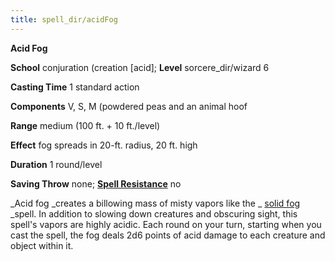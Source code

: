 ```yaml
---
title: spell_dir/acidFog
---
```

 **Acid Fog**

**School** conjuration (creation [acid]; **Level** sorcere_dir/wizard 6

**Casting Time** 1 standard action

**Components** V, S, M (powdered peas and an animal hoof

**Range** medium (100 ft. + 10 ft./level)

**Effect** fog spreads in 20-ft. radius, 20 ft. high

**Duration** 1 round/level

**Saving Throw** none; **[Spell Resistance](../glossary#_spell-resistance)** no

_Acid fog _creates a billowing mass of misty vapors like the _ [solid fog](solidFog#_solid-fog) _spell. In addition to slowing down creatures and obscuring sight, this spell's vapors are highly acidic. Each round on your turn, starting when you cast the spell, the fog deals 2d6 points of acid damage to each creature and object within it.


